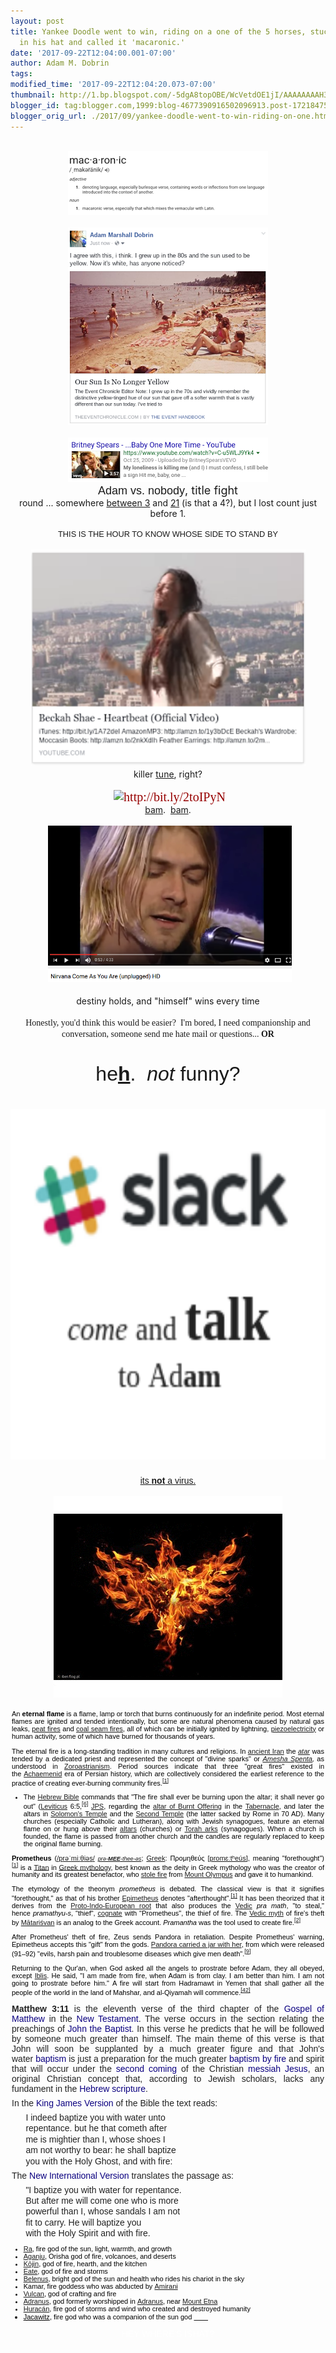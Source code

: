 ```yaml
---
layout: post
title: Yankee Doodle went to win, riding on a one of the 5 horses, stuck Osiris' feather
  in his hat and called it 'macaronic.'
date: '2017-09-22T12:04:00.001-07:00'
author: Adam M. Dobrin
tags: 
modified_time: '2017-09-22T12:04:20.073-07:00'
thumbnail: http://1.bp.blogspot.com/-5dgA8topOBE/WcVetdOE1jI/AAAAAAAAH3A/8VqotLTy99op276AjAh4o7_bGuzfVkdYgCK4BGAYYCw/s72-c/image-760075.png
blogger_id: tag:blogger.com,1999:blog-4677390916502096913.post-1721847552839434215
blogger_orig_url: ./2017/09/yankee-doodle-went-to-win-riding-on-one.html
---
```


<div dir="ltr"><div class="gmail_quote"><div dir="ltr"><div class="gmail_quote"><br /><div dir="ltr"><div style="text-align:center"><a href="./2017-06-09-verily-i-say-unto-you-ver-means-to-see.html" target="_blank"></a><a href="http://1.bp.blogspot.com/-5dgA8topOBE/WcVetdOE1jI/AAAAAAAAH3A/8VqotLTy99op276AjAh4o7_bGuzfVkdYgCK4BGAYYCw/s1600/image-760075.png"><img src="reqs/1.bp.blogspot.com/-5dgA8topOBE/WcVetdOE1jI/AAAAAAAAH3A/8VqotLTy99op276AjAh4o7_bGuzfVkdYgCK4BGAYYCw/s320/image-760075.png" border="0" alt="" id="BLOGGER_PHOTO_ID_6468680574818375218" /></a><br /></div><div style="text-align:center"><br /></div><div style="text-align:center"><a href="http://www.theeventchronicle.com/editors-pick/sun-no-longer-yellow/" target="_blank"></a><a href="http://4.bp.blogspot.com/-c6a_HGdIRkQ/WcVeuS9f3uI/AAAAAAAAH3I/riHc0JaqHcQXTW8GEZnoAvvpDVG0iGqsQCK4BGAYYCw/s1600/image-763860.png"><img src="reqs/4.bp.blogspot.com/-c6a_HGdIRkQ/WcVeuS9f3uI/AAAAAAAAH3I/riHc0JaqHcQXTW8GEZnoAvvpDVG0iGqsQCK4BGAYYCw/s320/image-763860.png" border="0" alt="" id="BLOGGER_PHOTO_ID_6468680589244358370" /></a></div><div style="text-align:center"><br /></div><div style="text-align:center"><a href="https://www.youtube.com/watch?v=C-u5WLJ9Yk4" target="_blank"></a><a href="http://1.bp.blogspot.com/-Av0SL4K4qgg/WcVevGo5xMI/AAAAAAAAH3Q/ESBkqeUsO1ANkHD9S61K0PitkVEm1dH6gCK4BGAYYCw/s1600/image-766704.png"><img src="reqs/1.bp.blogspot.com/-Av0SL4K4qgg/WcVevGo5xMI/AAAAAAAAH3Q/ESBkqeUsO1ANkHD9S61K0PitkVEm1dH6gCK4BGAYYCw/s320/image-766704.png" border="0" alt="" id="BLOGGER_PHOTO_ID_6468680603116618946" /></a><br /></div><div style="text-align:center"><font size="4"><font face="arial black, sans-serif">Adam vs. nobody</font>, title fight</font></div><div style="text-align:center">round ... somewhere <a href="http://gmass.co/x/c?c=1248825&amp;l=73705205-fefe-444e-aa73-7a8799f56aa4&amp;r=1b86f7d9-8c51-44fe-b762-6970fae12955" target="_blank">between 3</a> and <a href="http://www.symbolmeanings.net/jupiter-symbol-in-astrology/" target="_blank">21</a> (is that a 4?), but I lost count just before 1.</div><div style="text-align:center"><br /></div><div style="text-align:center"><div style="font-size:12.8px"><span style='font-family:"arial black",sans-serif'>THIS IS THE HOUR TO KNOW WHOSE SIDE TO STAND BY</span></div><div style="font-size:12.8px;text-align:start"></div></div><div style="text-align:center"><br /></div><div style="text-align:center"><a class="m_830539698888945652gmail-m_822355017547731969gmail-m_8110421168436017498gmail-m_-7799801091522384276gmail-playable m_830539698888945652gmail-m_822355017547731969gmail-m_8110421168436017498gmail-playable m_830539698888945652gmail-m_822355017547731969gmail-playable" href="https://www.youtube.com/watch?v=j_l9YztCjNc" style="background-image:initial;background-position:initial;background-size:initial;background-repeat:initial;background-origin:initial;background-clip:initial;color:rgb(151,1,1);text-decoration-line:none;font-family:Lora,serif;font-size:20px" target="_blank"><img alt="" height="346" src="reqs/i.imgur.com/fnhFWEi.png" width="439" style="border:0px;margin-right:0px" /></a></div><div style="text-align:center">killer <a href="https://www.youtube.com/watch?v=j_l9YztCjNc" target="_blank">tune</a>, right?</div><div style="text-align:center"><br /></div><div style="text-align:center"><span style="color:rgb(62,63,60);font-family:Lora,serif;font-size:20px"> </span><a href="https://twitter.com/intent/retweet?related=yitsheyzeus&amp;tweet_id=804005770937462784" style="background-image:initial;background-position:initial;background-size:initial;background-repeat:initial;background-origin:initial;background-clip:initial;color:rgb(151,1,1);text-decoration-line:none;font-family:Lora,serif;font-size:20px" target="_blank"><img alt="http://bit.ly/2toIPyN" height="369" src="reqs/sword.reallyhim.com/" width="421" style="border:0px;margin-right:0px" /></a></div><div style="text-align:center"><a href="./2017-06-09-hammer.html" target="_blank">bam</a>.  <a href="./BIANCA.html" target="_blank">bam</a>.</div><div style="text-align:center"><br /></div><div style="text-align:center"><span style="color:rgb(62,63,60);font-family:Lora,serif;font-size:20px"> </span><a href="https://fromthemachine.org/TISCOMING.html?IRRRRRRAROR" style="background-image:initial;background-position:initial;background-size:initial;background-repeat:initial;background-origin:initial;background-clip:initial;color:rgb(151,1,1);text-decoration-line:none;font-family:Lora,serif;font-size:20px" target="_blank"><img alt="http://bit.ly/2unJNZ3" height="250" src="reqs/i.imgur.com/rJKJY5M.png" width="390" style="border:0px;margin-right:0px" /></a></div><div style="text-align:center"><br /></div><div style="text-align:center">destiny holds, and &quot;himself&quot; wins every time</div><div style="text-align:center"><br /></div><div style="text-align:center"><font face="times new roman, serif">Honestly, you&#39;d think this would be easier?  I&#39;m bored, I need companionship and conversation, someone send me hate mail or questions... <b>OR</b></font></div><div class="m_830539698888945652gmail-m_822355017547731969gmail_signature"><font size="6" face="comic sans ms, sans-serif"><br /></font></div><div class="m_830539698888945652gmail-m_822355017547731969gmail_signature"><div style="text-align:center"><font size="6" face="comic sans ms, sans-serif">he<b><a href="http://www.google.com/sorry/index?continue=https://www.google.com/search%3Fq%3Dhemah%26rlz%3D1CAACAR_enUS749US749%26oq%3Dhemah%26aqs%3Dchrome..69i57j69i59j0l4.778j0j7%26sourceid%3Dchrome%26ie%3DUTF-8&amp;q=EgSQykzcGOnY8dsFIhkA8aeDS7lXNbicJz98PwCCCxF79HwQkjP_MgFy" target="_blank">h</a></b>.  <i>not</i> funny?</font></div><div style="text-align:center"><font size="6" face="comic sans ms, sans-serif"><br /></font></div><div style="text-align:center"><a href="https://eyerc.slack.com/join/shared_invite/MjM2NDM2Mjc3Nzk4LTE1MDQ0MDE3NzQtMmU5NjI1N2VmOQ" target="_blank"><img src="reqs/i.imgur.com/jne0eNw.png" width="624" height="561" style="margin-right:0px" alt="" /></a><font size="6" face="comic sans ms, sans-serif"><br /></font></div><div style="text-align:center"><br /></div><div style="text-align:center"><a href="https://www.youtube.com/watch?v=OaTO8_KNcuo" target="_blank"><font face="comic sans ms, sans-serif">its <b>not</b> a virus.</font></a></div><div style="text-align:center"><br /></div><div style="text-align:center"><img src="reqs/m.lamc.la/swordfire.gif" width="366" height="322" /><br /></div><div style="text-align:center"><br /></div><div style="text-align:center"><center style="font-size:11px"><div style="width:500px;text-align:justify"><div style="color:rgb(0,0,0);font-family:Verdana,Arial,Helvetica,sans-serif">An <strong>eternal flame</strong> is a flame, lamp or torch that burns continuously for an indefinite period. Most eternal flames are ignited and tended intentionally, but some are natural phenomena caused by natural gas leaks, <a class="m_830539698888945652gmail-m_822355017547731969gmail-mw-redirect" title="Peat fire" href="https://en.wikipedia.org/wiki/Peat_fire" target="_blank">peat fires</a> and <a title="Coal seam fire" href="https://en.wikipedia.org/wiki/Coal_seam_fire" target="_blank">coal seam fires</a>, all of which can be initially ignited by lightning, <a title="Piezoelectricity" href="https://en.wikipedia.org/wiki/Piezoelectricity" target="_blank">piezoelectricity</a> or human activity, some of which have burned for thousands of years.</div><div style="color:rgb(0,0,0);font-family:Verdana,Arial,Helvetica,sans-serif"> </div><div style="color:rgb(0,0,0);font-family:Verdana,Arial,Helvetica,sans-serif">The eternal fire is a long-standing tradition in many cultures and religions. In <a title="History of Iran" href="https://en.wikipedia.org/wiki/History_of_Iran" target="_blank">ancient Iran</a> the <em><a title="Atar" href="https://en.wikipedia.org/wiki/Atar" target="_blank">atar</a></em> was tended by a dedicated priest and represented the concept of &quot;divine sparks&quot; or <em><a title="Amesha Spenta" href="https://en.wikipedia.org/wiki/Amesha_Spenta" target="_blank">Amesha Spenta</a>,</em> as understood in <a title="Zoroastrianism" href="https://en.wikipedia.org/wiki/Zoroastrianism" target="_blank">Zoroastrianism</a>. Period sources indicate that three &quot;great fires&quot; existed in the <a class="m_830539698888945652gmail-m_822355017547731969gmail-mw-redirect" title="Achaemenid" href="https://en.wikipedia.org/wiki/Achaemenid" target="_blank">Achaemenid</a> era of Persian history, which are collectively considered the earliest reference to the practice of creating ever-burning community fires.<sup id="m_830539698888945652gmail-m_822355017547731969gmail-cite_ref-1" class="m_830539698888945652gmail-m_822355017547731969gmail-reference"><a href="http://en.wikipedia.org/wiki/Eternal_flame#cite_note-1" target="_blank">[1]</a></sup></div><div><ul style="color:rgb(0,0,0);font-family:Verdana,Arial,Helvetica,sans-serif"><li>The <a title="Hebrew Bible" href="https://en.wikipedia.org/wiki/Hebrew_Bible" target="_blank">Hebrew Bible</a> commands that &quot;The fire shall ever be burning upon the altar; it shall never go out&quot; (<a class="m_830539698888945652gmail-m_822355017547731969gmail-mw-redirect" title="Leviticus" href="https://en.wikipedia.org/wiki/Leviticus" target="_blank">Leviticus</a> 6:5,<sup id="m_830539698888945652gmail-m_822355017547731969gmail-cite_ref-6" class="m_830539698888945652gmail-m_822355017547731969gmail-reference"><a href="http://en.wikipedia.org/wiki/Eternal_flame#cite_note-6" target="_blank">[6]</a></sup> <a title="Jewish Publication Society" href="https://en.wikipedia.org/wiki/Jewish_Publication_Society" target="_blank">JPS</a>, regarding the <a title="Altar (Bible)" href="https://en.wikipedia.org/wiki/Altar_(Bible)" target="_blank">altar of Burnt Offering</a> in the <a title="Tabernacle" href="https://en.wikipedia.org/wiki/Tabernacle" target="_blank">Tabernacle</a>, and later the altars in <a title="Solomon's Temple" href="https://en.wikipedia.org/wiki/Solomon%27s_Temple" target="_blank">Solomon&#39;s Temple</a> and the <a title="Second Temple" href="https://en.wikipedia.org/wiki/Second_Temple" target="_blank">Second Temple</a> (the latter sacked by Rome in 70 AD). Many churches (especially Catholic and Lutheran), along with Jewish synagogues, feature an eternal flame on or hung above their <a title="Altar" href="https://en.wikipedia.org/wiki/Altar" target="_blank">altars</a> (churches) or <a title="Torah ark" href="https://en.wikipedia.org/wiki/Torah_ark" target="_blank">Torah arks</a> (synagogues). When a church is founded, the flame is passed from another church and the candles are regularly replaced to keep the original flame burning.</li></ul><div style="color:rgb(0,0,0);font-family:Verdana,Arial,Helvetica,sans-serif"><strong>Prometheus</strong> (<span class="m_830539698888945652gmail-m_822355017547731969gmail-nowrap"><span class="m_830539698888945652gmail-m_822355017547731969gmail-IPA m_830539698888945652gmail-m_822355017547731969gmail-nopopups m_830539698888945652gmail-m_822355017547731969gmail-noexcerpt"><a title="Help:IPA for English" href="https://en.wikipedia.org/wiki/Help:IPA_for_English" target="_blank">/<span title="'p' in 'pie'">p</span><span title="'r' in 'rye'">r</span><span title="/ə/ 'a' in 'about'">ə</span><span title="/ˈ/ primary stress follows">ˈ</span><span title="'m' in 'my'">m</span><span title="/iː/ long 'e' in 'seed'">iː</span><span title="/θ/ 'th' in 'thigh'">θ</span><span title="/i/ 'y' in 'happy'">i</span><span title="/ə/ 'a' in 'about'">ə</span><span title="'s' in 'sigh'">s</span>/</a></span></span> <a title="Help:Pronunciation respelling key" href="https://en.wikipedia.org/wiki/Help:Pronunciation_respelling_key" target="_blank"><small title="English pronunciation respelling"><em>prə-<strong><wbr>MEE</wbr></strong>-thee-əs</em></small></a>; <a title="Greek language" href="https://en.wikipedia.org/wiki/Greek_language" target="_blank">Greek</a>: <span lang="el">Προμηθεύς</span> <span class="m_830539698888945652gmail-m_822355017547731969gmail-IPA" title="Representation in the International Phonetic Alphabet (IPA)"><a title="Help:IPA for Greek" href="https://en.wikipedia.org/wiki/Help:IPA_for_Greek" target="_blank"><wbr>[promɛːtʰeús]</wbr></a></span>, meaning &quot;forethought&quot;)<sup id="m_830539698888945652gmail-m_822355017547731969gmail-cite_ref-Prometheus_1-0" class="m_830539698888945652gmail-m_822355017547731969gmail-reference"><a href="http://en.wikipedia.org/wiki/Prometheus#cite_note-Prometheus-1" target="_blank">[1]</a></sup> is a <a title="Titan (mythology)" href="https://en.wikipedia.org/wiki/Titan_(mythology)" target="_blank">Titan</a> in <a title="Greek mythology" href="https://en.wikipedia.org/wiki/Greek_mythology" target="_blank">Greek mythology</a>, best known as the deity in Greek mythology who was the creator of humanity and its greatest benefactor, who <a title="Theft of fire" href="https://en.wikipedia.org/wiki/Theft_of_fire" target="_blank">stole fire</a> from <a title="Mount Olympus" href="https://en.wikipedia.org/wiki/Mount_Olympus" target="_blank">Mount Olympus</a> and gave it to humankind.<span style="font-family:sans-serif"><br /></span></div><div><p style="color:rgb(0,0,0);font-family:Verdana,Arial,Helvetica,sans-serif">The etymology of the theonym <em>prometheus</em> is debated. The classical view is that it signifies &quot;forethought,&quot; as that of his brother <a title="Epimetheus (mythology)" href="https://en.wikipedia.org/wiki/Epimetheus_(mythology)" target="_blank">Epimetheus</a> denotes &quot;afterthought&quot;.<sup id="m_830539698888945652gmail-m_822355017547731969gmail-cite_ref-Prometheus_1-1" class="m_830539698888945652gmail-m_822355017547731969gmail-reference"><a href="http://en.wikipedia.org/wiki/Prometheus#cite_note-Prometheus-1" target="_blank">[1]</a></sup> It has been theorized that it derives from the <a title="Proto-Indo-European root" href="https://en.wikipedia.org/wiki/Proto-Indo-European_root" target="_blank">Proto-Indo-European root</a> that also produces the <a title="Vedic Sanskrit" href="https://en.wikipedia.org/wiki/Vedic_Sanskrit" target="_blank">Vedic</a> <em>pra math</em>, &quot;to steal,&quot; hence <em>pramathyu-s</em>, &quot;thief&quot;, <a title="Cognate" href="https://en.wikipedia.org/wiki/Cognate" target="_blank">cognate</a> with &quot;Prometheus&quot;, the thief of fire. The <a title="Vedic mythology" href="https://en.wikipedia.org/wiki/Vedic_mythology" target="_blank">Vedic myth</a> of fire&#39;s theft by <a title="Mātariśvan" href="https://en.wikipedia.org/wiki/M%C4%81tari%C5%9Bvan" target="_blank">Mātariśvan</a> is an analog to the Greek account. <em>Pramantha</em> was the tool used to create fire.<sup id="m_830539698888945652gmail-m_822355017547731969gmail-cite_ref-2" class="m_830539698888945652gmail-m_822355017547731969gmail-reference"><a href="http://en.wikipedia.org/wiki/Prometheus#cite_note-2" target="_blank">[2]</a></sup></p><div style="color:rgb(0,0,0);font-family:Verdana,Arial,Helvetica,sans-serif">After Prometheus&#39; theft of fire, Zeus sends Pandora in retaliation. Despite Prometheus&#39; warning, Epimetheus accepts this &quot;gift&quot; from the gods. <a title="Pandora's box" href="https://en.wikipedia.org/wiki/Pandora%27s_box" target="_blank">Pandora carried a jar with her</a>, from which were released (91–92) &quot;evils, harsh pain and troublesome diseases which give men death&quot;.<sup id="m_830539698888945652gmail-m_822355017547731969gmail-cite_ref-9" class="m_830539698888945652gmail-m_822355017547731969gmail-reference"><a href="http://en.wikipedia.org/wiki/Prometheus#cite_note-9" target="_blank">[9]</a></sup></div><div style="color:rgb(0,0,0);font-family:Verdana,Arial,Helvetica,sans-serif"> </div><div style="color:rgb(0,0,0);font-family:Verdana,Arial,Helvetica,sans-serif">Returning to the Qur&#39;an, when God asked all the angels to prostrate before Adam, they all obeyed, except <a title="Devil (Islam)" href="https://en.wikipedia.org/wiki/Devil_(Islam)" target="_blank">Iblis</a>. He said, &quot;I am made from fire, when Adam is from clay. I am better than him. I am not going to prostrate before him.&quot; A fire will start from Hadramawt in Yemen that shall gather all the people of the world in the land of Mahshar, and al-Qiyamah will commence.<sup id="m_830539698888945652gmail-m_822355017547731969gmail-cite_ref-Mahdi2_83-5" class="m_830539698888945652gmail-m_822355017547731969gmail-reference"><a href="http://en.wikipedia.org/wiki/Islamic_eschatology#cite_note-Mahdi2-83" target="_blank">[42]</a></sup></div><div style="color:rgb(0,0,0);font-family:Verdana,Arial,Helvetica,sans-serif"><br /></div><div style="color:rgb(0,0,0);font-family:Verdana,Arial,Helvetica,sans-serif"><b style="color:rgb(34,34,34);font-family:sans-serif;font-size:14px;text-align:start">Matthew 3:11</b><span style="color:rgb(34,34,34);font-family:sans-serif;font-size:14px;text-align:start"> is the eleventh verse of the third chapter of the </span><a href="https://en.wikipedia.org/wiki/Gospel_of_Matthew" title="Gospel of Matthew" style="text-decoration-line:none;color:rgb(11,0,128);background-image:none;background-position:initial;background-size:initial;background-repeat:initial;background-origin:initial;background-clip:initial;font-family:sans-serif;font-size:14px;text-align:start" target="_blank">Gospel of Matthew</a><span style="color:rgb(34,34,34);font-family:sans-serif;font-size:14px;text-align:start"> in the </span><a href="https://en.wikipedia.org/wiki/New_Testament" title="New Testament" style="text-decoration-line:none;color:rgb(11,0,128);background-image:none;background-position:initial;background-size:initial;background-repeat:initial;background-origin:initial;background-clip:initial;font-family:sans-serif;font-size:14px;text-align:start" target="_blank">New Testament</a><span style="color:rgb(34,34,34);font-family:sans-serif;font-size:14px;text-align:start">. The verse occurs in the section relating the preachings of </span><a href="https://en.wikipedia.org/wiki/John_the_Baptist" title="John the Baptist" style="text-decoration-line:none;color:rgb(11,0,128);background-image:none;background-position:initial;background-size:initial;background-repeat:initial;background-origin:initial;background-clip:initial;font-family:sans-serif;font-size:14px;text-align:start" target="_blank">John the Baptist</a><span style="color:rgb(34,34,34);font-family:sans-serif;font-size:14px;text-align:start">. In this verse he predicts that he will be followed by someone much greater than himself. The main theme of this verse is that John will soon be supplanted by a much greater figure and that John&#39;s water </span><a href="https://en.wikipedia.org/wiki/Baptism" title="Baptism" style="text-decoration-line:none;color:rgb(11,0,128);background-image:none;background-position:initial;background-size:initial;background-repeat:initial;background-origin:initial;background-clip:initial;font-family:sans-serif;font-size:14px;text-align:start" target="_blank">baptism</a><span style="color:rgb(34,34,34);font-family:sans-serif;font-size:14px;text-align:start"> is just a preparation for the much greater </span><a href="https://en.wikipedia.org/wiki/Baptism_by_fire" title="Baptism by fire" style="text-decoration-line:none;color:rgb(11,0,128);background-image:none;background-position:initial;background-size:initial;background-repeat:initial;background-origin:initial;background-clip:initial;font-family:sans-serif;font-size:14px;text-align:start" target="_blank">baptism by fire</a><span style="color:rgb(34,34,34);font-family:sans-serif;font-size:14px;text-align:start"> and spirit that will occur under the </span><a href="https://en.wikipedia.org/wiki/Parousia" title="Parousia" style="text-decoration-line:none;color:rgb(11,0,128);background-image:none;background-position:initial;background-size:initial;background-repeat:initial;background-origin:initial;background-clip:initial;font-family:sans-serif;font-size:14px;text-align:start" target="_blank">second coming</a><span style="color:rgb(34,34,34);font-family:sans-serif;font-size:14px;text-align:start"> of the Christian </span><a href="https://en.wikipedia.org/wiki/Christ" class="m_830539698888945652gmail-m_822355017547731969gmail-mw-redirect" title="Christ" style="text-decoration-line:none;color:rgb(11,0,128);background-image:none;background-position:initial;background-size:initial;background-repeat:initial;background-origin:initial;background-clip:initial;font-family:sans-serif;font-size:14px;text-align:start" target="_blank">messiah Jesus</a><span style="color:rgb(34,34,34);font-family:sans-serif;font-size:14px;text-align:start">, an original Christian concept that, according to Jewish scholars, lacks any fundament in the </span><a href="https://en.wikipedia.org/wiki/Torah" title="Torah" style="text-decoration-line:none;color:rgb(11,0,128);background-image:none;background-position:initial;background-size:initial;background-repeat:initial;background-origin:initial;background-clip:initial;font-family:sans-serif;font-size:14px;text-align:start" target="_blank">Hebrew scripture</a><span style="color:rgb(34,34,34);font-family:sans-serif;font-size:14px;text-align:start">.</span></div><div style="color:rgb(0,0,0);font-family:Verdana,Arial,Helvetica,sans-serif"><p style="margin:0.5em 0px;line-height:inherit;color:rgb(34,34,34);font-family:sans-serif;font-size:14px;text-align:start">In the <a href="https://en.wikipedia.org/wiki/King_James_Version" title="King James Version" style="text-decoration-line:none;color:rgb(11,0,128);background:none" target="_blank">King James Version</a> of the Bible the text reads:</p><dl style="margin-top:0.2em;margin-bottom:0.5em;color:rgb(34,34,34);font-family:sans-serif;font-size:14px;text-align:start"><dd style="margin-left:1.6em;margin-bottom:0.1em;margin-right:0px">I indeed baptize you with water unto</dd><dd style="margin-left:1.6em;margin-bottom:0.1em;margin-right:0px">repentance. but he that cometh after</dd><dd style="margin-left:1.6em;margin-bottom:0.1em;margin-right:0px">me is mightier than I, whose shoes I</dd><dd style="margin-left:1.6em;margin-bottom:0.1em;margin-right:0px">am not worthy to bear: he shall baptize</dd><dd style="margin-left:1.6em;margin-bottom:0.1em;margin-right:0px">you with the Holy Ghost, and with fire:</dd></dl><p style="margin:0.5em 0px;line-height:inherit;color:rgb(34,34,34);font-family:sans-serif;font-size:14px;text-align:start">The <a href="https://en.wikipedia.org/wiki/New_International_Version" title="New International Version" style="text-decoration-line:none;color:rgb(11,0,128);background:none" target="_blank">New International Version</a> translates the passage as:</p><dl style="margin-top:0.2em;margin-bottom:0.5em;color:rgb(34,34,34);font-family:sans-serif;font-size:14px;text-align:start"><dd style="margin-left:1.6em;margin-bottom:0.1em;margin-right:0px">&quot;I baptize you with water for repentance.</dd><dd style="margin-left:1.6em;margin-bottom:0.1em;margin-right:0px">But after me will come one who is more</dd><dd style="margin-left:1.6em;margin-bottom:0.1em;margin-right:0px">powerful than I, whose sandals I am not</dd><dd style="margin-left:1.6em;margin-bottom:0.1em;margin-right:0px">fit to carry. He will baptize you</dd><dd style="margin-left:1.6em;margin-bottom:0.1em;margin-right:0px">with the Holy Spirit and with fire.</dd></dl></div><ul><li style="color:rgb(0,0,0);font-family:Verdana,Arial,Helvetica,sans-serif"><a title="Ra" href="https://en.wikipedia.org/wiki/Ra" target="_blank">Ra</a>, fire god of the sun, light, warmth, and growth</li><li style="color:rgb(0,0,0);font-family:Verdana,Arial,Helvetica,sans-serif"><a title="Aganju" href="https://en.wikipedia.org/wiki/Aganju" target="_blank">Aganju</a>, Orisha god of fire, volcanoes, and deserts</li><li style="color:rgb(0,0,0);font-family:Verdana,Arial,Helvetica,sans-serif"><a title="Kōjin" href="https://en.wikipedia.org/wiki/K%C5%8Djin" target="_blank">Kōjin</a>, god of fire, hearth, and the kitchen</li><li style="color:rgb(0,0,0);font-family:Verdana,Arial,Helvetica,sans-serif"><a title="Eate" href="https://en.wikipedia.org/wiki/Eate" target="_blank">Eate</a>, god of fire and storms</li><li style="color:rgb(0,0,0);font-family:Verdana,Arial,Helvetica,sans-serif"><a title="Belenus" href="https://en.wikipedia.org/wiki/Belenus" target="_blank">Belenus</a>, bright god of the sun and health who rides his chariot in the sky</li><li style="color:rgb(0,0,0);font-family:Verdana,Arial,Helvetica,sans-serif">Kamar, fire goddess who was abducted by <a title="Amirani" href="https://en.wikipedia.org/wiki/Amirani" target="_blank">Amirani</a></li><li style="color:rgb(0,0,0);font-family:Verdana,Arial,Helvetica,sans-serif"><a title="Vulcan (mythology)" href="https://en.wikipedia.org/wiki/Vulcan_(mythology)" target="_blank">Vulcan</a>, god of crafting and fire</li><li style="color:rgb(0,0,0);font-family:Verdana,Arial,Helvetica,sans-serif"><a title="Adranus" href="https://en.wikipedia.org/wiki/Adranus" target="_blank">Adranus</a>, god formerly worshipped in <a title="Adrano" href="https://en.wikipedia.org/wiki/Adrano" target="_blank">Adranus</a>, near <a title="Mount Etna" href="https://en.wikipedia.org/wiki/Mount_Etna" target="_blank">Mount Etna</a></li><li style="color:rgb(0,0,0);font-family:Verdana,Arial,Helvetica,sans-serif"><a class="m_830539698888945652gmail-m_822355017547731969gmail-mw-redirect" title="Huracán" href="https://en.wikipedia.org/wiki/Hurac%C3%A1n" target="_blank">Huracán</a>, fire god of storms and wind who created and destroyed humanity</li><li><a title="Jacawitz" href="https://en.wikipedia.org/wiki/Jacawitz" style="color:rgb(0,0,0);font-family:Verdana,Arial,Helvetica,sans-serif" target="_blank">Jacawitz</a><font face="Verdana, Arial, Helvetica, sans-serif" style="color:rgb(0,0,0)">, fire god who was a companion of the sun god </font><a title="Tohil" href="https://en.wikipedia.org/wiki/Tohil" target="_blank"><font face="comic sans ms, sans-serif" color="#ffffff">Tohil</font></a></li></ul></div></div></div></center></div><div style="text-align:center"><font face="comic sans ms, sans-serif" color="#ffffff">HEY WHERE&#39;S ISHAT?</font></div></div></div></div> </div><div hspace="streak-pt-mark" style="max-height:1px"><img alt="" style="width:0px;max-height:0px;overflow:hidden" src="reqs/mailfoogae.appspot.com/t?sender=aYWRhbUBmcm9tdGhlbWFjaGluZS5vcmc%3D&amp;type=zerocontent&amp;guid=5f388b9a-5335-4e5c-b48b-3d14a6e966bc" /><font color="#ffffff" size="1">ᐧ</font></div> </div><br /></div><div hspace="streak-pt-mark" style="max-height:1px"><img alt="" style="width:0px;max-height:0px;overflow:hidden" src="reqs/mailfoogae.appspot.com/t?sender=aYWRhbUBmcm9tdGhlbWFjaGluZS5vcmc%3D&amp;type=zerocontent&amp;guid=6dd81ba2-b35f-4fc2-8a6d-1614f23c3525" /><font color="#ffffff" size="1">ᐧ</font></div> 